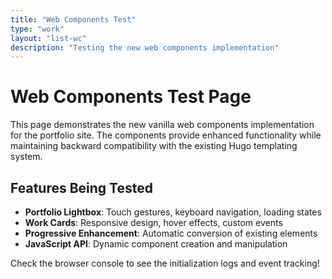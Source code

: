 ```yaml
---
title: "Web Components Test"
type: "work"
layout: "list-wc"
description: "Testing the new web components implementation"
---
```


# Web Components Test Page

This page demonstrates the new vanilla web components implementation for the portfolio site. The components provide enhanced functionality while maintaining backward compatibility with the existing Hugo templating system.

## Features Being Tested

- **Portfolio Lightbox**: Touch gestures, keyboard navigation, loading states
- **Work Cards**: Responsive design, hover effects, custom events
- **Progressive Enhancement**: Automatic conversion of existing elements
- **JavaScript API**: Dynamic component creation and manipulation

Check the browser console to see the initialization logs and event tracking!
